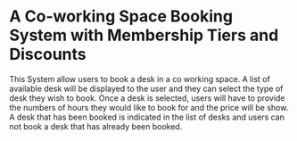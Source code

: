 # A Co-working Space Booking System with Membership Tiers and Discounts

This System allow users to book a desk in a co working space.
A list of available desk will be displayed to the user and they can select the type of desk they wish to book. Once a desk is selected, users will have to provide the numbers of hours they would like to book for and the price will be show.
A desk that has been booked is indicated in the list of desks and users can not book a desk that has already been booked.

